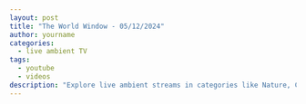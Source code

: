 ```yaml
---
layout: post
title: "The World Window - 05/12/2024"
author: yourname
categories:
  - live ambient TV
tags:
  - youtube
  - videos
description: "Explore live ambient streams in categories like Nature, City, and more."
---
```


<script id="videoContent" type="application/json">
{"Nature":[{"id":"MrWIPGEOt9k","title":"Paradise Island 4K ? Scenic Relaxation Film with Peaceful Relaxing Music and Nature Video 4K UltraHD"},{"id":"6ycikMM4IO0","title":"AMAZON 4K - The World&#39;s Largest Tropical Rainforest | Relaxing Music With Beautiful Nature Scenes"},{"id":"NnbJOL-AIjQ","title":"? 24/7 LIVE: Cat TV for Cats to Watch ? Beautiful Birds and Squirrels 4K"},{"id":"bw0uHUB2knA","title":"Silent Winter - Native American Flute Melody Blends With The Breath Of Nature | Flute Dream 24/7"},{"id":"EN_q_m78jI0","title":"TUSCANY 4K HD - Amazing Aerial Film with Calming Music - Nature 4K Video UltraHD"},{"id":"vDAsUcdcuE0","title":"Bird Garden | Colorful Birds | Breathtaking Nature, Wonderful Bird Songs | Stress Relief and Healing"},{"id":"2_ovWpVE9es","title":"Mountain River Waterfall Flowing 24/7. Water Sounds, Nature White Noise. River Sounds for Sleeping."},{"id":"5_1OOKcawd8","title":"??Relaxing Zen Music 24/7, Healing Music, Meditation Music, Spa Music, Sleep, Zen, Nature Sounds"},{"id":"56WBs0A4Kng","title":"? 24/7 LIVE: Cat TV for Cats to Watch ? Beautiful Birds Squirrels in the Forest 4K"},{"id":"96t3GM7eY8A","title":"Prayer Instrumental Music with Scriptures &amp; Nature | 24/7 DappyTKeys Piano Worship"},{"id":"u3KKTQUGzuA","title":"Bird Garden | Colorful Birds | Breathtaking Nature, Wonderful Bird Songs | Stress Relief and Healing"},{"id":"LHmNB3JMkLA","title":"The Most Amazing Birds in the Forest? Breathtaking Nature? Amazing Bird Songs?Stress Relief, Healing"},{"id":"zrRxvbtzg0k","title":"Pretty Little Birds - Stress-relieving nature sounds - Healing and peaceful music - Beautiful nature"},{"id":"cqkwbsi5KbQ","title":"GOOD FATHERS | Instrumental Worship &amp; Scriptures with Winter Nature ? Inspirational CKEYS"},{"id":"AuarxZ9IIjw","title":"LIVE- GREAT SALT LAKE CAMPFIRE - Virtual Fireplace Video with Nature Sounds for Meditation"},{"id":"qHXFLsnKDq0","title":"Mountain Stream Flowing 24/7. Forest Stream. Flowing Water. White Noise, Nature Sounds for Sleeping."},{"id":"wQ3Q1CpUW8c","title":"The World&#39;s Most Colorful Birds | Stunning Nature &amp; Soothing Bird Songs | Ultimate Stress Relief"},{"id":"-f3RXYc6_LU","title":"The World&#39;s Strangest Birds | Peaceful Nature Scenery | Stress Relief | Relaxing Bird Sounds"},{"id":"_02En_dSoP4","title":"Beautiful Birds| Colorful Birds | Breathtaking Nature, Amazing Bird Songs| Stress Relief and Healing"},{"id":"JF06s21MIHk","title":"Relaxing Music and The Sound of Water to Relieve Worry and Anxiety ? Relieve Stress"},{"id":"CqXeTN-xkm0","title":"Relaxing Bird Sounds 4K~ Birds Singing Heal Stress, Anxiety And Depression, Heal The Mind"},{"id":"5PzOaNWqAy4","title":"The Vital Essence of Nature in 8K HDR 60FPS Dolby Vision"},{"id":"NajjCC3geXs","title":"? Autumn River Waterfall Flowing 24/7, Water Sounds, Nature White Noise, River Sounds for Sleeping"},{"id":"HckXZV6jm3I","title":"FLYING OVER BACALAR (4K UHD) - Soothing Music Along With Beautiful Nature Video - 4K Video ULTRA HD"},{"id":"JJgLX-jdedA","title":"FLYING OVER AMAZON (4K UHD) - Relaxing Music Along With Beautiful Nature Videos(4K Video Ultra HD)"},{"id":"ksA7UCsFKSM","title":"Beautiful Relaxing Music, Peaceful Soothing Instrumental Music, &quot;First November Snow&quot; by Tim Janis"},{"id":"nRXsGjsIVAU","title":"Instant Relief from Stress and Anxiety, Birds Singing in the Forest, Deep Healing Music for The Body"},{"id":"dXIyMS61B68","title":"Beautiful Relaxing Peaceful Music, Calm Music 24/7, &quot;Tropical Shores&quot; By Tim Janis"},{"id":"LnD-XEQ2hzQ","title":"Fall Asleep With Relaxing Wave Sounds at Night, Low Pitch Ocean Music for Deep Sleeping"},{"id":"hAxvZj89-34","title":"?24/7 LIVE CAT TV NO ADS?Cutest Squirrel and Bird Watching?"}],"City":[{"id":"9HdiY3Co4XI","title":"Syria War Latest Today | Syrian Rebels Say They Have Entered Key City of Hama | News18 Live | N18G"},{"id":"RSJtgDvyPgs","title":"Syria News Live | After Taking Aleppo, Syrian Rebels Enter Strategic City Of Hama | Syria War Live"},{"id":"GHyA898EsHQ","title":"Syria Civil War LIVE: Syrian City Hama Falls to Rebels as Conflict Rages"},{"id":"DYH9h6i53ko","title":"Mr.X Today - Who will get the SMG&#39;s? - Jogi Singh- Soulcity by Echorp - 8bit Mafia"},{"id":"Uw3DyvzUlbY","title":"?City in Shock! Helper Turned Horror! Monster Bob&#39;s Rampage Begins!"},{"id":"AyhT1QhFFqE","title":"24/7 Let the City Rain Erase Negativity and Stress - Immerse Yourself in the Calming City Rain"},{"id":"TZikBxNaaQk","title":"Most Beautiful Cities In The World 8K Video Ultra HD With Soft Piano Music - 60 FPS - 8K Nature Film"},{"id":"UxhnH6vdvb8","title":"Syria Latest Today | Syrian Rebels Say They Have Entered Key City of Hama | News18 Live | N18G"},{"id":"H3PdKeFbj1Y","title":"Deep Sleep In This Futuristic City View | Cosy Bed And Gentle Thunder For Sleeping | 4K"},{"id":"I634LFttEQM","title":"City Panorama ? 24/7 LIVE Stream Webcams St?dtereise"},{"id":"PtChZ0D7tkE","title":"City of Orange Plaza Camera"},{"id":"S0OUNJUt5oI","title":"Deep House Mix 2024 | Mixed By DL Music | City At Night"},{"id":"Vu8-FCXhbtM","title":"Liverpool vs Manchester City | Premier League 2024 | Match Live Now"},{"id":"j8Izv-RJwCo","title":"LONG BUS, CITY BUS, SCHOOL BUS Vs MASSIVE SPEED BUMPS - BeamNG.Drive"},{"id":"GTYtt_YX-a0","title":"City42 LIVE | Latest Lahore News | Latest Lahore Breaking | Headlines, Bulletin &amp; News 24/7"},{"id":"i3w7qZVSAsY","title":"?Philippines Live Street BBQ Cam 1 Agdao, Davao City #davaocity #philippines"},{"id":"2GGmRRdZUyI","title":"Talking Angela: In the City! ?? ALL EPISODES MARATHON ? Cartoons for Kids"},{"id":"gaZ9V1k35Oo","title":"City of Ellsworth, Maine - City Hall Christmas Tree"},{"id":"fzyvVBzAeBI","title":"CityTv En Vivo | Se?al Digital"},{"id":"hMFKWyvHHr0","title":"BOY SAYONG ( CAM 1)  STORE AGDAO  PUBLIC MARKET DAVAO CITY PHILIPPINES"},{"id":"xxbor0t6yRk","title":"? LIVE City 21 News | Breaking News | Pakistan News | Karachi News | News Headlines | City 21"},{"id":"C6g7dHwa62U","title":"SORTEIO DO SUPER MUNDIAL DE CLUBES AO VIVO - VEJA OS GRUPOS DEFINIDOS"},{"id":"HgztdK3E9nw","title":"?GTA 4 | GTA 3 | GTA VICE CITY | GTA SAN ANDREAS [PC] - Full Game - GTA IV | GTA III | LIVE STREAM?"},{"id":"M4IBqHexTfc","title":"Marine City, Michigan, USA | StreamTime Live"},{"id":"83VPsAPWiME","title":"? 24/7 NYC Live Cam | Times Square, skyline, streets, more"},{"id":"q9lfULvGFR4","title":"Prime Debate LIVE | ?????????? ?????? ???????????????? | Kochi Smart City Project | Pinarayi Vijayan"},{"id":"xR3kxBG_v7Y","title":"Kansas City (Doc&#39;s Caboose), Missouri, USA | Virtual Railfan LIVE !"},{"id":"8M0AvPvPg0A","title":"Hits Radio 1 Live Pop Radio&#39; Top Hits 2024 - Pop Music 2024 - New Songs 2024 Best English Songs 2024"},{"id":"gwSO8WXTtNc","title":"BOY SAYONG (CAM6) OTHER SIDE OF THE STORE IN AGDAO PUBLIC MARKET, AGDAO DAVAO CITY PHILIPPINES"},{"id":"xKOWK2Lvdtw","title":"RAINBOW FOOD Stop Motion &amp; ASMR MUKBANG | Lego City IRL"}]}
</script>
